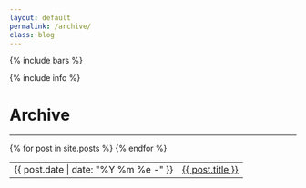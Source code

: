 ```yaml
---
layout: default
permalink: /archive/
class: blog
---
```


{% include bars %}
<div class="container">
	{% include info %}
	<div class="posts">
	    <div class="title">
	    	<h1>Archive</h1>
	    	<hr>
	    </div>
	</div>

</div>
<div class="pad2y limitert">
	<table class="data-table" style="width:100%">
		<tbody>
			{% for post in site.posts %}
			<tr>
				<td class="rcode rdate">{{ post.date | date: "%Y %m %e -" }}</td>
				<td><a href="{{ post.url }}">{{ post.title }}</a></td>
			</tr>
			{% endfor %}
	  </tbody>
	 </table>
</div>

